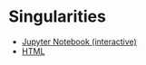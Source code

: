 # Singularities

- [Jupyter Notebook (interactive)](https://github.com/easai/singularities/blob/main/singularities.ipynb)
- [HTML](https://easai.github.io/singularities/singularities.html)
